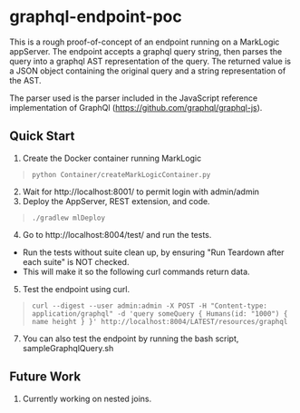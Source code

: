 # graphql-endpoint-poc

This is a rough proof-of-concept of an endpoint running on a MarkLogic appServer.
The endpoint accepts a graphql query string, then parses the query into a graphql AST representation of the query.
The returned value is a JSON object containing the original query and a string representation of the AST.

The parser used is the parser included in the JavaScript reference implementation of GraphQl (https://github.com/graphql/graphql-js). 

## Quick Start
1. Create the Docker container running MarkLogic
>`python Container/createMarkLogicContainer.py`
2. Wait for http://localhost:8001/ to permit login with admin/admin
3. Deploy the AppServer, REST extension, and code.
>`./gradlew mlDeploy`
4. Go to http://localhost:8004/test/ and run the tests.
- Run the tests without suite clean up, by ensuring "Run Teardown after each suite" is NOT checked.
- This will make it so the following curl commands return data.
5. Test the endpoint using curl.
>`curl --digest --user admin:admin -X POST -H "Content-type: application/graphql" -d 'query someQuery { Humans(id: "1000") { name height } }' http://localhost:8004/LATEST/resources/graphql`
7. You can also test the endpoint by running the bash script, sampleGraphqlQuery.sh

## Future Work
1. Currently working on nested joins.
